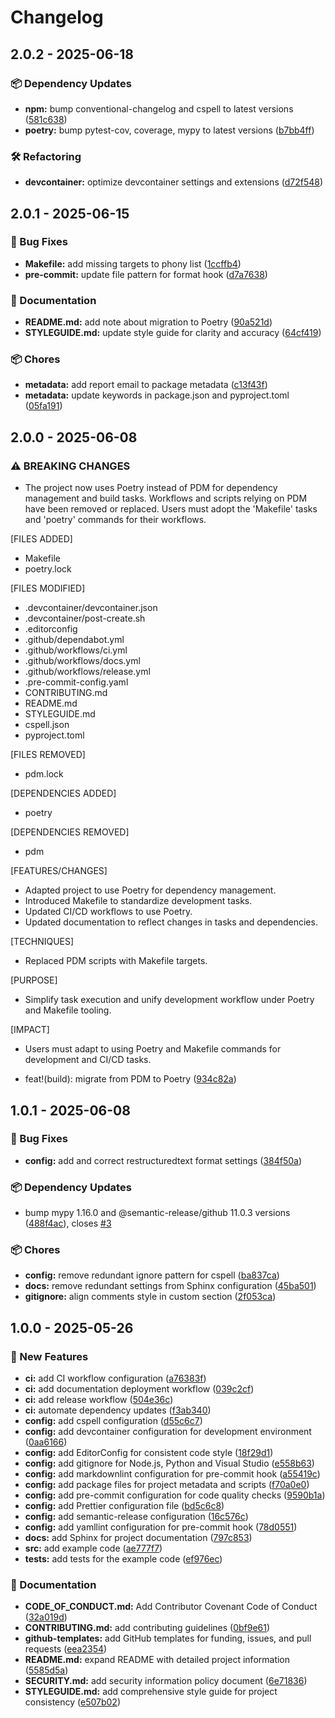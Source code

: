 # Changelog

## 2.0.2 - 2025-06-18
### 📦 Dependency Updates

* **npm:** bump conventional-changelog and cspell to latest versions ([581c638](https://github.com/Jekwwer/python-workspace/commit/581c638c42d051f1075ea9877826473428026126))
* **poetry:** bump pytest-cov, coverage, mypy to latest versions ([b7bb4ff](https://github.com/Jekwwer/python-workspace/commit/b7bb4ff8aae4b661f9950085f788bd0f39227025))

### 🛠️ Refactoring

* **devcontainer:** optimize devcontainer settings and extensions ([d72f548](https://github.com/Jekwwer/python-workspace/commit/d72f5485535b383fcc94bafb464e2ab35c530eb0))

## 2.0.1 - 2025-06-15
### 🐞 Bug Fixes

* **Makefile:** add missing targets to phony list ([1ccffb4](https://github.com/Jekwwer/python-workspace/commit/1ccffb4101024b5954f088e8d5516476856311d4))
* **pre-commit:** update file pattern for format hook ([d7a7638](https://github.com/Jekwwer/python-workspace/commit/d7a76382b1cb51f4bcfb0e57b5c2bd033a7b4b43))

### 📖 Documentation

* **README.md:** add note about migration to Poetry ([90a521d](https://github.com/Jekwwer/python-workspace/commit/90a521d26fae9f3902ec754e9d849b581995e10a))
* **STYLEGUIDE.md:** update style guide for clarity and accuracy ([64cf419](https://github.com/Jekwwer/python-workspace/commit/64cf419e2f3355fb5c8130beb2d35ae39bedaced))

### 📦 Chores

* **metadata:** add report email to package metadata ([c13f43f](https://github.com/Jekwwer/python-workspace/commit/c13f43fc7e37d2738c96f8d8b3648d10f6d808c0))
* **metadata:** update keywords in package.json and pyproject.toml ([05fa191](https://github.com/Jekwwer/python-workspace/commit/05fa191b3aded8614ccc16e11d903a59fb734dd4))

## 2.0.0 - 2025-06-08
### ⚠ BREAKING CHANGES

* The project now uses Poetry instead of PDM for dependency management and build tasks. Workflows and scripts relying on PDM have been removed or replaced. Users must adopt the 'Makefile' tasks and 'poetry' commands for their workflows.

[FILES ADDED]
 - Makefile
 - poetry.lock

[FILES MODIFIED]
 - .devcontainer/devcontainer.json
 - .devcontainer/post-create.sh
 - .editorconfig
 - .github/dependabot.yml
 - .github/workflows/ci.yml
 - .github/workflows/docs.yml
 - .github/workflows/release.yml
 - .pre-commit-config.yaml
 - CONTRIBUTING.md
 - README.md
 - STYLEGUIDE.md
 - cspell.json
 - pyproject.toml

[FILES REMOVED]
 - pdm.lock

[DEPENDENCIES ADDED]
 - poetry

[DEPENDENCIES REMOVED]
 - pdm

[FEATURES/CHANGES]
 - Adapted project to use Poetry for dependency management.
 - Introduced Makefile to standardize development tasks.
 - Updated CI/CD workflows to use Poetry.
 - Updated documentation to reflect changes in tasks and dependencies.

[TECHNIQUES]
 - Replaced PDM scripts with Makefile targets.

[PURPOSE]
 - Simplify task execution and unify development workflow under Poetry and Makefile tooling.

[IMPACT]
 - Users must adapt to using Poetry and Makefile commands for development and CI/CD tasks.

* feat!(build): migrate from PDM to Poetry ([934c82a](https://github.com/Jekwwer/python-workspace/commit/934c82a92eacd9c3fec501bc5f4dea9d6a61fc25))

## 1.0.1 - 2025-06-08
### 🐞 Bug Fixes

* **config:** add and correct restructuredtext format settings ([384f50a](https://github.com/Jekwwer/python-workspace/commit/384f50aad1583722f909b5a29155078fe37aa995))

### 📦 Dependency Updates

* bump mypy 1.16.0 and @semantic-release/github 11.0.3 versions ([488f4ac](https://github.com/Jekwwer/python-workspace/commit/488f4ac78844da5d9307ee13acb6791b8b53f979)), closes [#3](https://github.com/Jekwwer/python-workspace/issues/3)

### 📦 Chores

* **config:** remove redundant ignore pattern for cspell ([ba837ca](https://github.com/Jekwwer/python-workspace/commit/ba837ca57541c810948046ce8d9a03210cc50cf6))
* **docs:** remove redundant settings from Sphinx configuration ([45ba501](https://github.com/Jekwwer/python-workspace/commit/45ba501a0696fd5fef245e9ee3e0553c4827ca97))
* **gitignore:** align comments style in custom section ([2f053ca](https://github.com/Jekwwer/python-workspace/commit/2f053ca6510900c51412eb0c78d956b9ff198a1c))

## 1.0.0 - 2025-05-26
### 🚀 New Features

* **ci:** add CI workflow configuration ([a76383f](https://github.com/Jekwwer/python-workspace/commit/a76383f2b269651b9531960565baecbb5da8ab2d))
* **ci:** add documentation deployment workflow ([039c2cf](https://github.com/Jekwwer/python-workspace/commit/039c2cf535ca7f7917d5a5319418624872b4bccb))
* **ci:** add release workflow ([504e36c](https://github.com/Jekwwer/python-workspace/commit/504e36c46094fc2a9c6e36ae24325d31b0ce884a))
* **ci:** automate dependency updates ([f3ab340](https://github.com/Jekwwer/python-workspace/commit/f3ab3408958d79b7aa9eb4d922833b2e9f4a65ec))
* **config:** add cspell configuration ([d55c6c7](https://github.com/Jekwwer/python-workspace/commit/d55c6c70fd7d25cfdab1712e8a5c875233e6ca30))
* **config:** add devcontainer configuration for development environment ([0aa6166](https://github.com/Jekwwer/python-workspace/commit/0aa6166438c3f6d2e6187c018aeed5976e5e9e93))
* **config:** add EditorConfig for consistent code style ([18f29d1](https://github.com/Jekwwer/python-workspace/commit/18f29d1cf3c33e76aa4da7a4a8fb752f2507de52))
* **config:** add gitignore for Node.js, Python and Visual Studio ([e558b63](https://github.com/Jekwwer/python-workspace/commit/e558b638773015b30a74fd30977f7c53c59a86ea))
* **config:** add markdownlint configuration for pre-commit hook ([a55419c](https://github.com/Jekwwer/python-workspace/commit/a55419c0f4dda79a2155d0e66c440048b8cbda5d))
* **config:** add package files for project metadata and scripts ([f70a0e0](https://github.com/Jekwwer/python-workspace/commit/f70a0e0114104f6ca65539b8e6b6e25a5961b8e2))
* **config:** add pre-commit configuration for code quality checks ([9590b1a](https://github.com/Jekwwer/python-workspace/commit/9590b1a7a8027d7dd2b493288438ab5ce1f0e891))
* **config:** add Prettier configuration file ([bd5c6c8](https://github.com/Jekwwer/python-workspace/commit/bd5c6c86a3eb6bf82e0d9423bb1901ef842e8743))
* **config:** add semantic-release configuration ([16c576c](https://github.com/Jekwwer/python-workspace/commit/16c576cf10b7f334d419e6cf9acf81515bb11139))
* **config:** add yamllint configuration for pre-commit hook ([78d0551](https://github.com/Jekwwer/python-workspace/commit/78d0551ba62ffd2d88ddaa3215fb0c1a190ee834))
* **docs:** add Sphinx for project documentation ([797c853](https://github.com/Jekwwer/python-workspace/commit/797c85340efef7f5eb492a130dfe66f6c92da5ae))
* **src:** add example code ([ae777f7](https://github.com/Jekwwer/python-workspace/commit/ae777f70a249ec99d69eeeb8a7ca3aeaef24a106))
* **tests:** add tests for the example code ([ef976ec](https://github.com/Jekwwer/python-workspace/commit/ef976ec49fd4a01faa7a16f3cc12e493a2c2dff1))

### 📖 Documentation

* **CODE_OF_CONDUCT.md:** Add Contributor Covenant Code of Conduct ([32a019d](https://github.com/Jekwwer/python-workspace/commit/32a019db2c42871f1de57b95ce5a6b412cb8385d))
* **CONTRIBUTING.md:** add contributing guidelines ([0bf9e61](https://github.com/Jekwwer/python-workspace/commit/0bf9e610f6ae3a9444c44b3ad75448b19ca2ffff))
* **github-templates:** add GitHub templates for funding, issues, and pull requests ([eea2354](https://github.com/Jekwwer/python-workspace/commit/eea2354503541e7856c21c83179e2cd581b9ea61))
* **README.md:** expand README with detailed project information ([5585d5a](https://github.com/Jekwwer/python-workspace/commit/5585d5a2ea404292317c7dded35776da905a267a))
* **SECURITY.md:** add security information policy document ([6e71836](https://github.com/Jekwwer/python-workspace/commit/6e7183611651bb94b880d0ef9a40b2456526f31f))
* **STYLEGUIDE.md:** add comprehensive style guide for project consistency ([e507b02](https://github.com/Jekwwer/python-workspace/commit/e507b021cc635225f4990d6ae593e99fdb5a4893))
